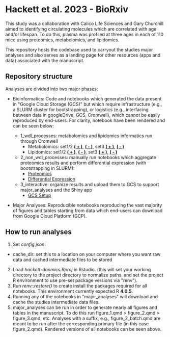 # Hackett et al. 2023 - BioRxiv

This study was a collaboration with Calico Life Sciences and Gary Churchill aimed to identifying circulating molecules which are correlated with age and/or lifespan. To do this, plasma was profiled at three ages in each of 110 mice using proteomics, metabolomics, and lipidomics. 

This repository hosts the codebase used to carryout the studies major analyses and also serves as a landing page for other resources (apps and data) associated with the manuscript.

## Repository structure

Analyses are divided into two major phases:

- Bioinformatics: Code and notebooks which generated the data present in "Google Cloud Storage (GCS)" but which require infrastructure (e.g., a SLURM cluster for bootstrapping), or logistics (e.g., interfacing between data in googleDrive, GCS, Cromwell), which cannot be easily reproduced by end-users. For clarity, notebook have been rendered and can be seen below:
  - 1_wdl_processes: metabolomics and lipidomics informatics run through Cromwell
    - Metabolomics: set1/2 [**( + )**](http://public-rstudio-connect.calicolabs.com/doomics_met_pos_12/), [**( - )**](http://public-rstudio-connect.calicolabs.com/doomics_met_neg_12/), set3 [**( + )**](http://public-rstudio-connect.calicolabs.com/doomics_met_pos_3/), [**( - )**](http://public-rstudio-connect.calicolabs.com/doomics_met_neg_3/)
    - Lipidomics: set1/2 [**( + )**](http://public-rstudio-connect.calicolabs.com/doomics_lipid_pos_12/), [**( - )**](http://public-rstudio-connect.calicolabs.com/doomics_lipid_neg_12/), set3 [**( + )**](http://public-rstudio-connect.calicolabs.com/doomics_lipid_pos_3/), [**( - )**](http://public-rstudio-connect.calicolabs.com/doomics_lipid_neg_3/)
  - 2_non_wdl_processes: manually run notebooks which aggregate proteomics results and perform differential expression (with bootstrapping in SLURM):
    - [Proteomics](http://public-rstudio-connect.calicolabs.com/doomics_proteomics/)
    - [Differential Expression](http://public-rstudio-connect.calicolabs.com/doomics_diffex/)
  - 3_interactive: organize results and upload them to GCS to support major_analyses and the Shiny app
    - [GCS Setup](http://public-rstudio-connect.calicolabs.com/gcs_setup/)

- Major Analyses: Reproducible notebooks reproducing the vast majority of figures and tables starting from data which end-users can download from Google Cloud Platform (GCP). 

## How to run analyses

1. Set *config.json*:
  - cache_dir: set this to a location on your computer where you want raw data and cached intermediate files to be stored
2. Load *hackett-doomics.Rproj* in Rstudio. (this will set your working directory to the project directory to normalize paths, and set the project R environment to use pre-set package versions via "renv").
3. Run *renv::restore()* to create install the packages required for all notebooks. This environment currently expected R **4.0.5**.
4. Running any of the notebooks in "major_analyses" will download and cache the studies intermediate data files.
5. major_analyses can be run in order to generate nearly all figures and tables in the manuscript. To do this run figure_1.qmd > figure_2.qmd > figure_3.qmd, etc. Analyses with a suffix, e.g., figure_2_batch.qmd are meant to be run after the corresponding primary file (in this case figure_2.qmd). Rendered versions of all notebooks can be seen above.

